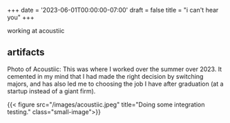 +++
date = '2023-06-01T00:00:00-07:00'
draft = false
title = "i can't hear you"
+++

working at acoustiic

<!--more-->

## artifacts

Photo of Acoustiic: This was where I worked over the summer over 2023. It
cemented in my mind that I had made the right decision by switching majors, and
has also led me to choosing the job I have after graduation (at a startup
instead of a giant firm).

{{< figure src="/images/acoustiic.jpeg"
    title="Doing some integration testing." class="small-image">}}
